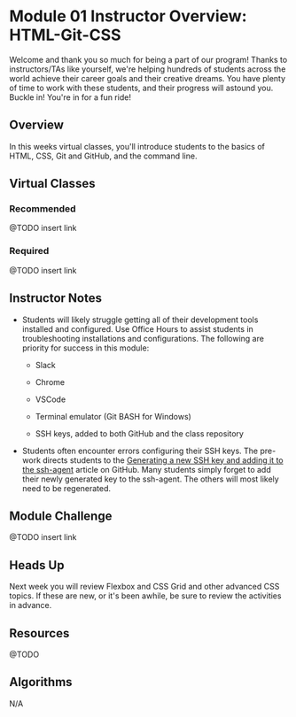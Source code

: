 # Module 01 Instructor Overview: HTML-Git-CSS

Welcome and thank you so much for being a part of our program! Thanks to instructors/TAs like yourself, we're helping hundreds of students across the world achieve their career goals and their creative dreams. You have plenty of time to work with these students, and their progress will astound you. Buckle in! You're in for a fun ride!

## Overview

In this weeks virtual classes, you'll introduce students to the basics of HTML, CSS, Git and GitHub, and the command line.

## Virtual Classes

### Recommended

@TODO insert link

### Required

@TODO insert link

## Instructor Notes

* Students will likely struggle getting all of their development tools installed and configured. Use Office Hours to assist students in troubleshooting installations and configurations. The following are priority for success in this module:

  * Slack

  * Chrome

  * VSCode

  * Terminal emulator (Git BASH for Windows)

  * SSH keys, added to both GitHub and the class repository

* Students often encounter errors configuring their SSH keys. The pre-work directs students to the [Generating a new SSH key and adding it to the ssh-agent](https://help.github.com/en/github/authenticating-to-github/generating-a-new-ssh-key-and-adding-it-to-the-ssh-agent) article on GitHub. Many students simply forget to add their newly generated key to the ssh-agent. The others will most likely need to be regenerated.

## Module Challenge

@TODO insert link

## Heads Up

Next week you will review Flexbox and CSS Grid and other advanced CSS topics. If these are new, or it's been awhile, be sure to review the activities in advance.

## Resources

@TODO 

## Algorithms

N/A